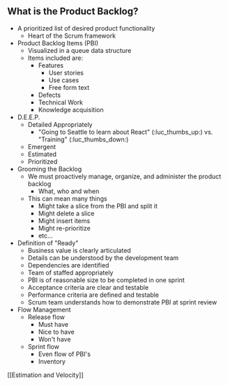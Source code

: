 ## What is the Product Backlog?

- A prioritized list of desired product functionality
	- Heart of the Scrum framework
- Product Backlog Items (PBI)
	- Visualized in a queue data structure
	- Items included are:
		- Features
			- User stories
			- Use cases
			- Free form text
		- Defects
		- Technical Work
		- Knowledge acquisition
- D.E.E.P.
	- Detailed Appropriately
		- "Going to Seattle to learn about React" (:luc_thumbs_up:) vs. "Training" (:luc_thumbs_down:)
	- Emergent
	- Estimated
	- Prioritized
- Grooming the Backlog
	- We must proactively manage, organize, and administer the product backlog
		- What, who and when
	- This can mean many things
		- Might take a slice from the PBI and split it
		- Might delete a slice
		- Might insert items
		- Might re-prioritize
		- etc...
- Definition of "Ready"
	- Business value is clearly articulated
	- Details can be understood by the development team
	- Dependencies are identified
	- Team of staffed appropriately
	- PBI is of reasonable size to be completed in one sprint
	- Acceptance criteria are clear and testable
	- Performance criteria are defined and testable
	- Scrum team understands how to demonstrate PBI at sprint review
- Flow Management
	- Release flow
		- Must have
		- Nice to have
		- Won't have
	- Sprint flow
		- Even flow of PBI's
		- Inventory

[[Estimation and Velocity]]